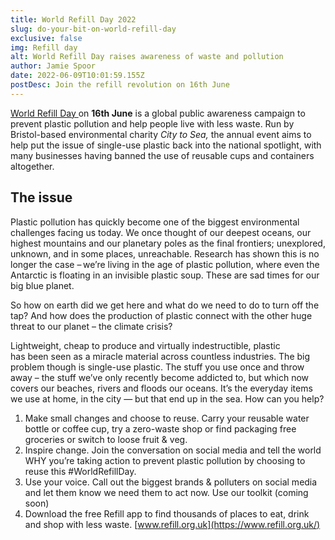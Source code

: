 ```yaml
---
title: World Refill Day 2022
slug: do-your-bit-on-world-refill-day
exclusive: false
img: Refill day
alt: World Refill Day raises awareness of waste and pollution
author: Jamie Spoor
date: 2022-06-09T10:01:59.155Z
postDesc: Join the refill revolution on 16th June
---
```

 [World Refill Day ](https://www.refill.org.uk/world-refill-day/)on **16th June** is a global public awareness campaign to prevent plastic pollution and help people live with less waste.
Run by Bristol-based environmental charity *City to Sea,* the annual event aims to help put the issue of single-use plastic back into the national spotlight, with many businesses having banned the use of reusable cups and containers altogether.

## The issue

Plastic pollution has quickly become one of the biggest environmental challenges facing us today. We once  thought of our deepest oceans, our highest mountains and our planetary poles as the final frontiers; unexplored, unknown, and in some places, unreachable. Research has shown this is no longer the case – we’re living in the age of plastic pollution, where even the Antarctic is floating in an invisible plastic soup. These are sad times for our big blue planet.

So how on earth did we get here and what do we need to do to turn off the tap? And how does the production of plastic connect with the other huge threat to our planet – the climate crisis?

Lightweight, cheap to produce and virtually indestructible, plastic has been seen as a miracle material across countless industries. The big problem though is single-use plastic. The stuff you use once and throw away – the stuff we’ve only recently become addicted to, but which now covers our beaches, rivers and floods our   oceans. It’s the everyday items we use at home, in the city — but that end up in the sea. How can you help? 

1. Make small changes and choose to reuse. Carry your reusable water bottle or coffee cup, try a zero-waste shop or find packaging free groceries or switch to loose fruit & veg.
2. Inspire change. Join the conversation on social media and tell the world WHY you’re taking action to prevent plastic pollution by choosing to reuse this #WorldRefillDay.
3. Use your voice. Call out the biggest brands & polluters on social media and let them know we need them to act now. Use our toolkit (coming soon)
4. Download the free Refill app to find thousands of places to eat, drink and shop with less waste. [www.refill.org.uk](https://www.refill.org.uk/)